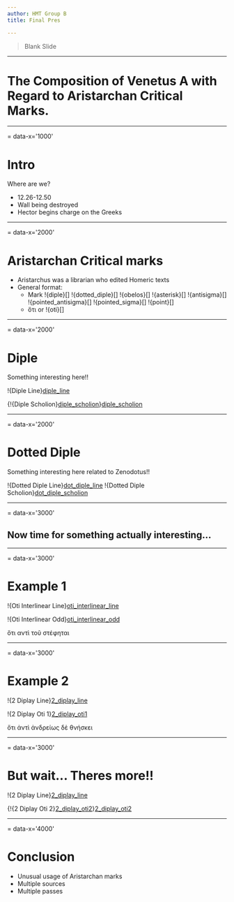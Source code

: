 ```yaml
---
author: HMT Group B
title: Final Pres

---
```

> Blank Slide

---
# The Composition of Venetus A with Regard to Aristarchan Critical Marks.

---
= data-x='1000'
# Intro

Where are we?

- 12.26-12.50
- Wall being destroyed
- Hector begins charge on the Greeks

---
= data-x='2000'
# Aristarchan Critical marks

- Aristarchus was a librarian who edited Homeric texts
- General format:
	- Mark !{diple}[] !{dotted_diple}[] !{obelos}[] !{asterisk}[] !{antisigma}[] !{pointed_antisigma}[] !{pointed_sigma}[] !{point}[]
	- ὅτι or !{oti}[]

[oti]: urn:cite:hmt:vaimg.VA155RN-0327@0.6981,0.6494,0.0126,0.0094
[diple]: urn:cite:hmt:vaimg.VA101RN-0273@0.1792,0.2434,0.015,0.0158
[dotted_diple]: urn:cite:hmt:vaimg.VA101RN-0273@0.1752,0.4185,0.02,0.0128
[obelos]: urn:cite:hmt:vaimg.VA101RN-0273@0.1722,0.4703,0.018,0.0128
[asterisk]: urn:cite:hmt:vaimg.VA101RN-0273@0.1542,0.5079,0.019,0.0165
[antisigma]: urn:cite:hmt:vaimg.VA111RN-0283@0.1912,0.3546,0.012,0.0158
[pointed_antisigma]: urn:cite:hmt:vaimg.VA028RN-0029@0.1512,0.3043,0.019,0.0195
[pointed_sigma]: urn:cite:hmt:vaimg.VA028RN-0029@0.1532,0.5139,0.017,0.0128
[point]: urn:cite:hmt:vaimg.VA111RN-0283@0.1832,0.4448,0.018,0.0165

---
= data-x='2000'
# Diple

Something interesting here!!

!{Diple Line}[diple_line]

{!{Diple Scholion}[diple_scholion]}[diple_scholion]

[diple_line]: urn:cite:hmt:vaimg.VA155RN-0327@0.1556,0.4027,0.4554,0.0267
[diple_scholion]: urn:cite:hmt:vaimg.VA155RN-0327@0.1151,0.648,0.6713,0.0753

---
= data-x='2000'
# Dotted Diple

Something interesting here related to Zenodotus!!

!{Dotted Diple Line}[dot_diple_line]
!{Dotted Diple Scholion}[dot_diple_scholion]

[dot_diple_line]: urn:cite:hmt:vaimg.VA155RN-0327@0.1509,0.3619,0.4517,0.0296
[dot_diple_scholion]: urn:cite:hmt:vaimg.VA155RN-0327@0.5942,0.5861,0.1935,0.0647

---
= data-x='3000'
## Now time for something actually interesting...

---
= data-x='3000'
# Example 1

!{Oti Interlinear Line}[oti_interlinear_line]

!{Oti Interlinear Odd}[oti_interlinear_odd]

[oti_interlinear_line]: urn:cite:hmt:vaimg.VA155RN-0327@0.1527,0.5132,0.4564,0.031
[oti_interlinear_odd]: urn:cite:hmt:vaimg.VA155RN-0327@0.3355,0.5125,0.1003,0.0303

ὅτι αντὶ τοῦ στέφηται

---
= data-x='3000'
# Example 2

!{2 Diplay Line}[2_diplay_line]

!{2 Diplay Oti 1}[2_diplay_oti1]

[2_diplay_line]: urn:cite:hmt:vaimg.VA155RN-0327@0.1443,0.5906,0.4461,0.0296
[2_diplay_oti1]:urn:cite:hmt:vaimg.VA155RN-0327@0.1313,0.7385,0.6422,0.0259

ὄτι ἀντὶ ἀνδρείως δὲ θνήσκει

---
= data-x='3000'
# But wait... Theres more!!

!{2 Diplay Line}[2_diplay_line]

{!{2 Diplay Oti 2}[2_diplay_oti2]}[2_diplay_oti2]

[2_diplay_oti2]: urn:cite:hmt:vaimg.VA155RN-0327@0.3732,0.5922,0.2081,0.0256


---
= data-x='4000'
# Conclusion

- Unusual usage of Aristarchan marks
- Multiple sources
- Multiple passes